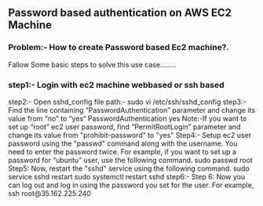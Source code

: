 ## Password based authentication  on AWS EC2 Machine
<h3>Problem:- How to create Password based Ec2 machine?.</h3>
<p>Fallow Some basic steps to solve this use case........
<h3>step1:- Login with ec2 machine webbased or ssh based</h3>
step2:- Open sshd_config file
        path:- sudo vi /etc/ssh/sshd_config
step3:- Find the line containing “PasswordAuthentication” parameter and change its value from “no” to “yes“
        PasswordAuthentication yes
        Note:-If you want to set up “root” ec2 user password, find  “PermitRootLogin” parameter and change its value from "prohibit-password" to "yes"
Step4:- Setup ec2 user password using the "passwd" command along with the username. 
        You need to enter the password twice. For example, if you want to set up a password for “ubuntu” user, use the following command.
        sudo passwd root
Step5: Now, restart the "sshd" service using the following command.
        sudo service sshd restart
        sudo systemctl restart sshd 
step6:- Step 6: Now you can log out and log in using the password you set for the user. For example,
        ssh root@35.162.225.240
</p>